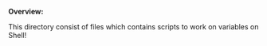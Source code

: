 **Overview:**

This directory consist of files which contains scripts to work on variables on Shell!
